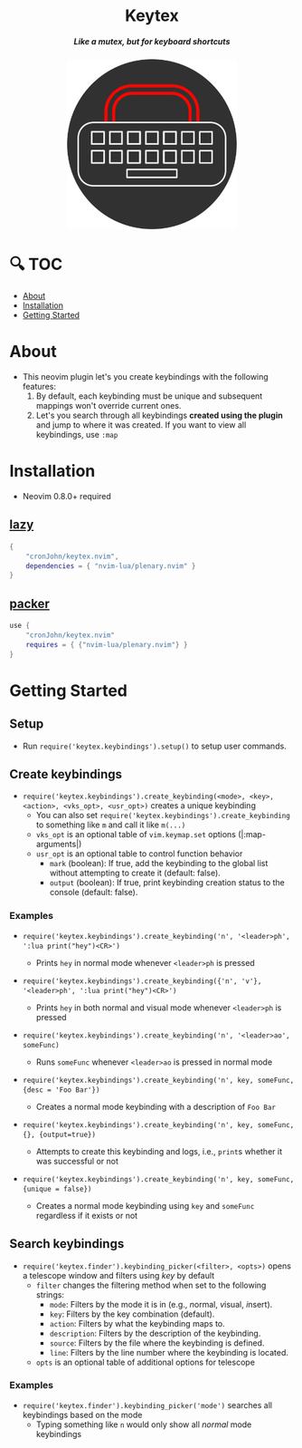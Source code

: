 <div align="center">

# Keytex
##### Like a mutex, but for keyboard shortcuts


<img alt="Keytex logo" height="300" src="/assets/keytex-logo.png" />
</div>

# 🔍 TOC
- [About](#about)
- [Installation](#installation)
- [Getting Started](#getting-started)

# About
- This neovim plugin let's you create keybindings with the following features:
    1. By default, each keybinding must be unique and subsequent mappings won't override current ones.
    2. Let's you search through all keybindings **created using the plugin** and jump to where it was created. If you want to view all keybindings, use `:map`

# Installation
- Neovim 0.8.0+ required

## [lazy](https://github.com/folke/lazy.nvim)
```lua
{
    "cronJohn/keytex.nvim",
    dependencies = { "nvim-lua/plenary.nvim" }
}
```

## [packer](https://github.com/wbthomason/packer.nvim)
```lua
use {
    "cronJohn/keytex.nvim"
    requires = { {"nvim-lua/plenary.nvim"} }
}
```

# Getting Started
## Setup
- Run `require('keytex.keybindings').setup()` to setup user commands.

## Create keybindings
- `require('keytex.keybindings').create_keybinding(<mode>, <key>, <action>, <vks_opt>, <usr_opt>)` creates a unique keybinding
    - You can also set `require('keytex.keybindings').create_keybinding` to something like `m` and call it like `m(...)`
    - `vks_opt` is an optional table of `vim.keymap.set` options (|:map-arguments|)
    - `usr_opt` is an optional table to control function behavior
        - `mark` (boolean): If true, add the keybinding to the global list without attempting to create it (default: false).
        - `output` (boolean): If true, print keybinding creation status to the console (default: false).
### Examples
- `require('keytex.keybindings').create_keybinding('n', '<leader>ph', ':lua print("hey")<CR>')`
    - Prints `hey` in normal mode whenever `<leader>ph` is pressed

- `require('keytex.keybindings').create_keybinding({'n', 'v'}, '<leader>ph', ':lua print("hey")<CR>')`
    - Prints `hey` in both normal and visual mode whenever `<leader>ph` is pressed

- `require('keytex.keybindings').create_keybinding('n', '<leader>ao', someFunc)`
    - Runs `someFunc` whenever `<leader>ao` is pressed in normal mode

- `require('keytex.keybindings').create_keybinding('n', key, someFunc, {desc = 'Foo Bar'})`
    - Creates a normal mode keybinding with a description of `Foo Bar`

- `require('keytex.keybindings').create_keybinding('n', key, someFunc, {}, {output=true})`
    - Attempts to create this keybinding and logs, i.e., `print`s whether it was successful or not

- `require('keytex.keybindings').create_keybinding('n', key, someFunc, {unique = false})`
    - Creates a normal mode keybinding using `key` and `someFunc` regardless if it exists or not

## Search keybindings
- `require('keytex.finder').keybinding_picker(<filter>, <opts>)` opens a telescope window and filters using *key* by default
    - `filter` changes the filtering method when set to the following strings:
      - `mode`: Filters by the mode it is in (e.g., *n*ormal, *v*isual, *i*nsert).
      - `key`: Filters by the key combination (default).
      - `action`: Filters by what the keybinding maps to.
      - `description`: Filters by the description of the keybinding.
      - `source`: Filters by the file where the keybinding is defined.
      - `line`: Filters by the line number where the keybinding is located.
    - `opts` is an optional table of additional options for telescope


### Examples
- `require('keytex.finder').keybinding_picker('mode')` searches all keybindings based on the mode
    - Typing something like `n` would only show all *normal* mode keybindings

